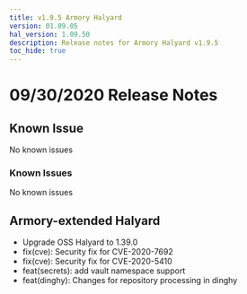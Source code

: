 ```yaml
---
title: v1.9.5 Armory Halyard
version: 01.09.05
hal_version: 1.09.50
description: Release notes for Armory Halyard v1.9.5
toc_hide: true
---
```


# 09/30/2020 Release Notes

## Known Issue
No known issues

### Known Issues
No known issues

## Armory-extended Halyard

- Upgrade OSS Halyard to 1.39.0
- fix(cve): Security fix for CVE-2020-7692
- fix(cve): Security fix for CVE-2020-5410
- feat(secrets): add vault namespace support
- feat(dinghy): Changes for repository processing in dinghy
